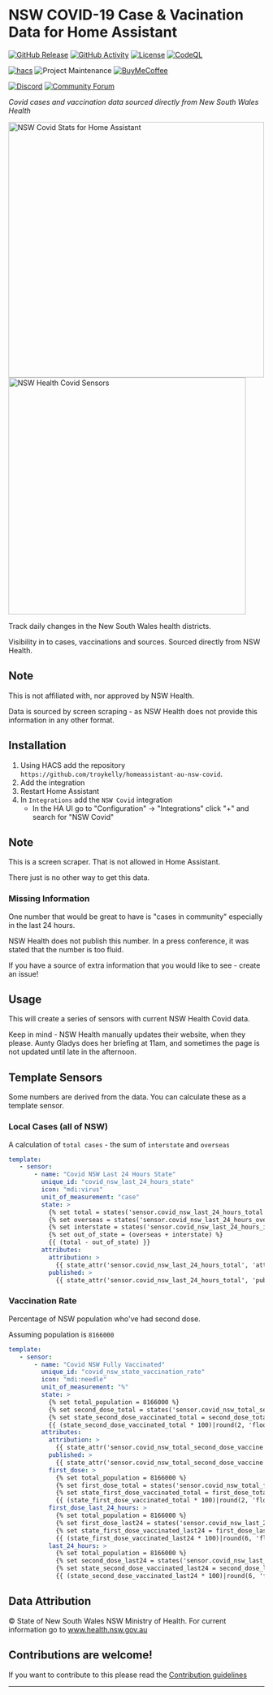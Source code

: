 
# NSW COVID-19 Case & Vacination Data for Home Assistant

[![GitHub Release][releases-shield]][releases]
[![GitHub Activity][commits-shield]][commits]
[![License][license-shield]](LICENSE.md)
[![CodeQL][codeqlbadge]][codeql]

[![hacs][hacsbadge]](hacs)
![Project Maintenance][maintenance-shield]
[![BuyMeCoffee][buymecoffeebadge]][buymecoffee]

[![Discord][discord-shield]][discord]
[![Community Forum][forum-shield]][forum]

_Covid cases and vaccination data sourced directly from New South Wales Health_

<img width="503" alt="NSW Covid Stats for Home Assistant" src="https://user-images.githubusercontent.com/4564803/127966191-337817de-a656-438e-b53e-3ba79d2a23cd.png">

<img width="467" alt="NSW Health Covid Sensors" src="https://user-images.githubusercontent.com/4564803/127804075-05ee9641-ed7b-45f0-98ac-5d833538cb37.png">

Track daily changes in the New South Wales health districts.

Visibility in to cases, vaccinations and sources. Sourced directly from NSW Health.

## Note

This is not affiliated with, nor approved by NSW Health.

Data is sourced by screen scraping - as NSW Health does not provide this information in any other format.

## Installation

1. Using HACS add the repository `https://github.com/troykelly/homeassistant-au-nsw-covid`.
1. Add the integration
1. Restart Home Assistant
1. In `Integrations` add the `NSW Covid` integration
   - In the HA UI go to "Configuration" -> "Integrations" click "+" and search for "NSW Covid"

## Note

This is a screen scraper. That is not allowed in Home Assistant.

There just is no other way to get this data.

### Missing Information

One number that would be great to have is "cases in community" especially in the last 24 hours.

NSW Health does not publish this number. In a press conference, it was stated that the number is too fluid.

If you have a source of extra information that you would like to see - create an issue!

## Usage

This will create a series of sensors with current NSW Health Covid data.

Keep in mind - NSW Health manually updates their website, when they please.
Aunty Gladys does her briefing at 11am, and sometimes the page is not
updated until late in the afternoon.

## Template Sensors

Some numbers are derived from the data. You can calculate these as a template sensor.

### Local Cases (all of NSW)

A calculation of `total cases` - the sum of `interstate` and `overseas`

```yaml
template:
   - sensor:
       - name: "Covid NSW Last 24 Hours State"
         unique_id: "covid_nsw_last_24_hours_state"
         icon: "mdi:virus"
         unit_of_measurement: "case"
         state: >
           {% set total = states('sensor.covid_nsw_last_24_hours_total') | int %}
           {% set overseas = states('sensor.covid_nsw_last_24_hours_overseas_source') | int %}
           {% set interstate = states('sensor.covid_nsw_last_24_hours_interstate_source') | int %}
           {% set out_of_state = (overseas + interstate) %}
           {{ (total - out_of_state) }}
         attributes:
           attribution: >
             {{ state_attr('sensor.covid_nsw_last_24_hours_total', 'attribution') }}
           published: >
             {{ state_attr('sensor.covid_nsw_last_24_hours_total', 'published') }}
```

### Vaccination Rate

Percentage of NSW population who've had second dose.

Assuming population is `8166000`

```yaml
template:
   - sensor:
       - name: "Covid NSW Fully Vaccinated"
         unique_id: "covid_nsw_state_vaccination_rate"
         icon: "mdi:needle"
         unit_of_measurement: "%"
         state: >
           {% set total_population = 8166000 %}
           {% set second_dose_total = states('sensor.covid_nsw_total_second_dose_vaccine') | int %}
           {% set state_second_dose_vaccinated_total = second_dose_total / total_population %}
           {{ (state_second_dose_vaccinated_total * 100)|round(2, 'floor') }}
         attributes:
           attribution: >
             {{ state_attr('sensor.covid_nsw_total_second_dose_vaccine', 'attribution') }}
           published: >
             {{ state_attr('sensor.covid_nsw_total_second_dose_vaccine', 'published') }}
           first_dose: >
             {% set total_population = 8166000 %}
             {% set first_dose_total = states('sensor.covid_nsw_total_first_dose_vaccine') | int %}
             {% set state_first_dose_vaccinated_total = first_dose_total / total_population %}
             {{ (state_first_dose_vaccinated_total * 100)|round(2, 'floor') }}
           first_dose_last_24_hours: >
             {% set total_population = 8166000 %}
             {% set first_dose_last24 = states('sensor.covid_nsw_last_24_hours_first_dose_vaccine') | int %}
             {% set state_first_dose_vaccinated_last24 = first_dose_last24 / total_population %}
             {{ (state_first_dose_vaccinated_last24 * 100)|round(6, 'floor') }}
           last_24_hours: >
             {% set total_population = 8166000 %}
             {% set second_dose_last24 = states('sensor.covid_nsw_last_24_hours_second_dose_vaccine') | int %}
             {% set state_second_dose_vaccinated_last24 = second_dose_last24 / total_population %}
             {{ (state_second_dose_vaccinated_last24 * 100)|round(6, 'floor') }}
```

## Data Attribution

© State of New South Wales NSW Ministry of Health. For current information go to www.health.nsw.gov.au

## Contributions are welcome!

If you want to contribute to this please read the [Contribution guidelines](CONTRIBUTING.md)

***

[readme]: https://github.com/troykelly/homeassistant-au-nsw-covid
[buymecoffee]: https://www.buymeacoffee.com/troykelly
[buymecoffeebadge]: https://img.shields.io/badge/buy%20me%20a%20coffee-donate-yellow.svg?style=for-the-badge
[commits-shield]: https://img.shields.io/github/commit-activity/y/troykelly/homeassistant-au-nsw-covid.svg?style=for-the-badge
[commits]: https://github.com/troykelly/homeassistant-au-nsw-covid/commits/master
[hacs]: https://github.com/custom-components/hacs
[hacsbadge]: https://img.shields.io/badge/HACS-Custom-orange.svg?style=for-the-badge
[codeqlbadge]: https://github.com/troykelly/homeassistant-au-nsw-covid/actions/workflows/codeql-analysis.yml/badge.svg?branch=main&style=for-the-badge
[codeql]: https://github.com/troykelly/homeassistant-au-nsw-covid/actions/workflows/codeql-analysis.yml
[discord]: https://discord.gg/Qa5fW2R
[discord-shield]: https://img.shields.io/discord/330944238910963714.svg?style=for-the-badge
[exampleimg]: example.png
[forum-shield]: https://img.shields.io/badge/community-forum-brightgreen.svg?style=for-the-badge
[forum]: https://community.home-assistant.io/
[license-shield]: https://img.shields.io/github/license/troykelly/homeassistant-au-nsw-covid.svg?style=for-the-badge
[maintenance-shield]: https://img.shields.io/badge/maintainer-Troy%20Kelly%20%40troykelly-blue.svg?style=for-the-badge
[releases-shield]: https://img.shields.io/github/release/troykelly/homeassistant-au-nsw-covid.svg?style=for-the-badge
[releases]: https://github.com/troykelly/homeassistant-au-nsw-covid/releases
